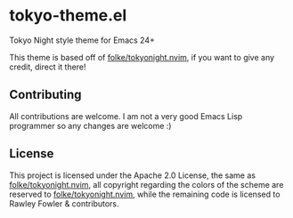 # tokyo-theme.el
Tokyo Night style theme for Emacs 24+

This theme is based off of [folke/tokyonight.nvim](https://github.com/folke/tokyonight.nvim), if you want to give any credit,
direct it there!

## Contributing
All contributions are welcome. I am not a very good Emacs Lisp programmer so any changes are welcome :)

## License
This project is licensed under the Apache 2.0 License, the same as [folke/tokyonight.nvim](https://github.com/folke/tokyonight.nvim), all copyright
regarding the colors of the scheme are reserved to [folke/tokyonight.nvim](https://github.com/folke/tokyonight.nvim), while the remaining code is
licensed to Rawley Fowler & contributors.
